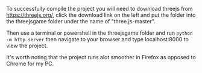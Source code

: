 To successfully compile the project you will need to download threejs from https://threejs.org/, click the download link on the left and put the folder into the threejsgame folder under the name
of "three.js-master".

Then use a terminal or powershell in the threejsgame folder and run ```python -m http.server``` then navigate to your browser and type localhost:8000 to view the project.

It's worth noting that the project runs alot smoother in Firefox as opposed to Chrome for my PC.
